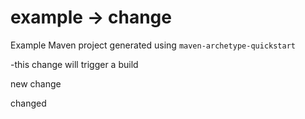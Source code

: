 # example -> change

Example Maven project generated using `maven-archetype-quickstart`

-this change will trigger a build

new change

changed




